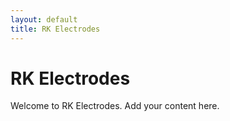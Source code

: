 ```yaml
---
layout: default
title: RK Electrodes
---
```


# RK Electrodes

Welcome to RK Electrodes. Add your content here.
